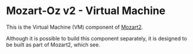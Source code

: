 # Mozart-Oz v2 - Virtual Machine

This is the Virtual Machine (VM) component of
[Mozart2](https://github.com/mozart/mozart2).

Although it is possible to build this component separately, it is designed to be
built as part of Mozart2, which see.
